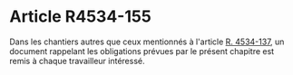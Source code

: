 # Article R4534-155

  
Dans les chantiers autres que ceux mentionnés à l'article [R. 4534-137][1], un document rappelant les obligations prévues par le présent chapitre est remis à chaque travailleur intéressé.

 [1]: /affichCodeArticle.do?cidTexte=LEGITEXT000006072050&idArticle=LEGIARTI000018492363&dateTexte=&categorieLien=cid